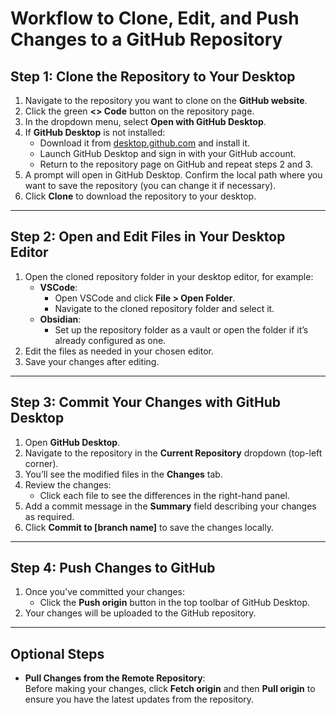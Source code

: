 # Workflow to Clone, Edit, and Push Changes to a GitHub Repository

## Step 1: Clone the Repository to Your Desktop
1. Navigate to the repository you want to clone on the **GitHub website**.
2. Click the green **<> Code** button on the repository page.
3. In the dropdown menu, select **Open with GitHub Desktop**.
4. If **GitHub Desktop** is not installed:
   - Download it from [desktop.github.com](https://desktop.github.com/) and install it.
   - Launch GitHub Desktop and sign in with your GitHub account.
   - Return to the repository page on GitHub and repeat steps 2 and 3.
5. A prompt will open in GitHub Desktop. Confirm the local path where you want to save the repository (you can change it if necessary).
6. Click **Clone** to download the repository to your desktop.

---

## Step 2: Open and Edit Files in Your Desktop Editor
1. Open the cloned repository folder in your desktop editor, for example:
   - **VSCode**:  
     - Open VSCode and click **File > Open Folder**.
     - Navigate to the cloned repository folder and select it.
   - **Obsidian**:  
     - Set up the repository folder as a vault or open the folder if it’s already configured as one.
2. Edit the files as needed in your chosen editor.
3. Save your changes after editing.

---

## Step 3: Commit Your Changes with GitHub Desktop
1. Open **GitHub Desktop**.
2. Navigate to the repository in the **Current Repository** dropdown (top-left corner).
3. You’ll see the modified files in the **Changes** tab.
4. Review the changes:
   - Click each file to see the differences in the right-hand panel.
5. Add a commit message in the **Summary** field describing your changes as required.
6. Click **Commit to [branch name]** to save the changes locally.

---

## Step 4: Push Changes to GitHub
1. Once you’ve committed your changes:
   - Click the **Push origin** button in the top toolbar of GitHub Desktop.
2. Your changes will be uploaded to the GitHub repository.

---

## Optional Steps
- **Pull Changes from the Remote Repository**:  
   Before making your changes, click **Fetch origin** and then **Pull origin** to ensure you have the latest updates from the repository.
